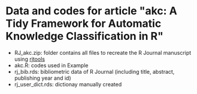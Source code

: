 # Data and codes for article "akc: A Tidy Framework for Automatic Knowledge Classification in R"
- RJ_akc.zip: folder contains all files to recreate the R Journal manuscript using [rjtools](https://github.com/rjournal/rjtools)
- akc.R: codes used in Example
- rj_bib.rds: bibliometric data of R Journal (including title, abstract, publishing year and id)
- rj_user_dict.rds: dictionay manually created
